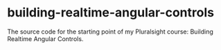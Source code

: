 # building-realtime-angular-controls
The source code for the starting point of my Pluralsight course:  Building Realtime Angular Controls.
